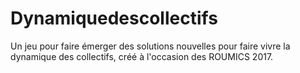 # Dynamiquedescollectifs
Un jeu pour faire émerger des solutions nouvelles pour faire vivre la dynamique des collectifs, créé à l'occasion des ROUMICS 2017.
